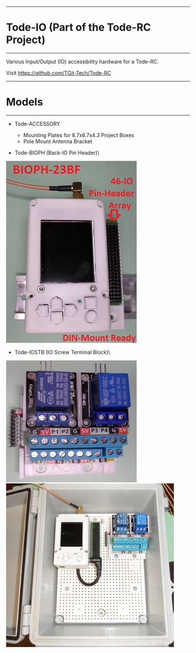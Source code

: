 -----------------------------------------------------------------------------------
# Tode-IO (Part of the Tode-RC Project)
-----------------------------------------------------------------------------------
Various Input/Output (IO) accessibility hardware for a Tode-RC.

Visit https://github.com/TGit-Tech/Tode-RC

-----------------------------------------------------------------------------------
# Models
-----------------------------------------------------------------------------------
- Tode-ACCESSORY
	- Mounting Plates for 8.7x6.7x4.3 Project Boxes
	- Pole Mount Antenna Bracket

- Tode-BIOPH (Back-IO Pin Header)\
<img src="./pics/BIOPH-23BF.jpg" height="497" width="358">

- Tode-IOSTB (IO Screw Terminal Block)\
<img src="./pics/IOSTB.24B7.jpg" height="333" width="358">

<img src="./pics/BIOPHandIOSTB.jpg" height="447" width="460">